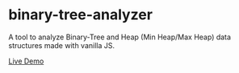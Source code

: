 # binary-tree-analyzer

A tool to analyze Binary-Tree and Heap (Min Heap/Max Heap) data structures made with vanilla JS.

[Live Demo](https://binary-tree-analyzer-yash-gadres-projects.vercel.app/)
